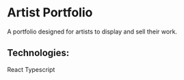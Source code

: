 # Artist Portfolio

A portfolio designed for artists to display and sell their work.

## Technologies:

React
Typescript


